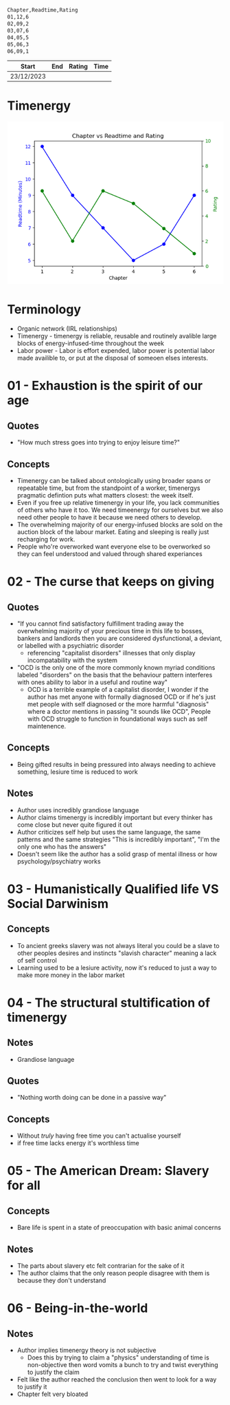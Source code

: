 ```
Chapter,Readtime,Rating
01,12,6
02,09,2
03,07,6
04,05,5
05,06,3 
06,09,1
```

| Start      | End        | Rating | Time |
| ---------- | ---------- | ------ | ---- |
| 23/12/2023 |            |        |      |


# Timenergy
![](/assets/timenergychart.png)

# Terminology
- Organic network (IRL relationships)
- Timenergy - timenergy is reliable, reusable and routinely avalible large blocks of energy-infused-time throughout the week
- Labor power - Labor is effort expended, labor power is potential labor made availible to, or put at the disposal of someoen elses interests.

# 01 - Exhaustion is the spirit of our age
## Quotes
- "How much stress goes into trying to enjoy leisure time?"

## Concepts
- Timenergy can be talked about ontologically using broader spans or repeatable time, but from the standpoint of a worker, timenergys pragmatic defintion puts what matters closest: the week itself.
- Even if you free up relative timenergy in your life, you lack communities of others who have it too. We need timeenergy for ourselves but we also need other people to have it because we need others to develop.
- The overwhelming majority of our energy-infused blocks are sold on the auction block of the labour market. Eating and sleeping is really just recharging for work.
- People who're overworked want everyone else to be overworked so they can feel understood and valued through shared experiances

# 02 - The curse that keeps on giving
## Quotes
- "If you cannot find satisfactory fulfillment trading away the overwhelming majority of your precious time in this life to bosses, bankers and landlords then you are considered dysfunctional, a deviant, or labelled with a psychiatric disorder
	- referencing "capitalist disorders" illnesses that only display incompatability with the system
- "OCD is the only one of the more commonly known myriad conditions labeled "disorders" on the basis that the behaviour pattern interferes with ones ability to labor in a useful and routine way"
	- OCD is a terrible example of a capitalist disorder, I wonder if the author has met anyone with formally diagnosed OCD or if he's just met people with self diagnosed or the more harmful "diagnosis" where a doctor mentions in passing "it sounds like OCD", People with OCD struggle to function in foundational ways such as self maintenence. 

## Concepts
- Being gifted results in being pressured into always needing to achieve something, lesiure time is reduced to work

## Notes
- Author uses incredibly grandiose language
- Author claims timenergy is incredibly important but every thinker has come close but never quite figured it out
- Author criticizes self help but uses the same language, the same patterns and the same strategies "This is incredibly important", "I'm the only one who has the answers"
- Doesn't seem like the author has a solid grasp of mental illness or how psychology/psychiatry works

# 03 - Humanistically Qualified life VS Social Darwinism
## Concepts
- To ancient greeks slavery was not always literal you could be a slave to other peoples desires and instincts "slavish character" meaning a lack of self control
- Learning used to be a lesiure activity, now it's reduced to just a way to make more money in the labor market

# 04 - The structural stultification of timenergy
## Notes
- Grandiose language

## Quotes
- "Nothing worth doing can be done in a passive way"

## Concepts
- Without *truly* having free time you can't actualise yourself
- if free time lacks energy it's worthless time

# 05 - The American Dream: Slavery for all
## Concepts
- Bare life is spent in a state of preoccupation with basic animal concerns 

## Notes 
- The parts about slavery etc felt contrarian for the sake of it
- The author claims that the only reason people disagree with them is because they don't understand

# 06 - Being-in-the-world
## Notes
- Author implies timenergy theory is not subjective
  - Does this by trying to claim a "physics" understanding of time is non-objective then word vomits a bunch to try and twist everything to justify the claim
- Felt like the author reached the conclusion then went to look for a way to justify it
- Chapter felt very bloated 
